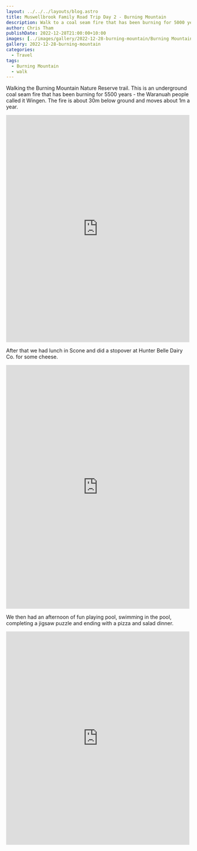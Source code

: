 ```yaml
---
layout: ../../../layouts/blog.astro
title: Muswellbrook Family Road Trip Day 2 - Burning Mountain
description: Walk to a coal seam fire that has been burning for 5000 years
author: Chris Tham
publishDate: 2022-12-28T21:00:00+10:00
images: [../images/gallery/2022-12-28-burning-mountain/Burning Mountain.jpeg]
gallery: 2022-12-28-burning-mountain
categories:
  - Travel
tags:
  - Burning Mountain
  - walk
---
```


Walking the Burning Mountain Nature Reserve trail. This is an underground coal seam fire that has been burning for 5500 years - the Waranuah people called it Wingen. The fire is about 30m below ground and moves about 1m a year.

<iframe src="https://www.facebook.com/plugins/post.php?href=https%3A%2F%2Fwww.facebook.com%2Fchris1.tham%2Fposts%2Fpfbid0yAHATjUXuPK5ukPJ5auBQYQfHVbscNExoKoc5dBdDUoDNuYVdbaaR9PQub2PioBml&show_text=true&width=500" width="500" height="620" style="border:none;overflow:hidden" scrolling="no" frameborder="0" allowfullscreen="true" allow="autoplay; clipboard-write; encrypted-media; picture-in-picture; web-share"></iframe>

After that we had lunch in Scone and did a stopover at Hunter Belle Dairy Co. for some cheese.

<iframe src="https://www.facebook.com/plugins/post.php?href=https%3A%2F%2Fwww.facebook.com%2Fchris1.tham%2Fposts%2Fpfbid0g6HmLYoYERnZEuh7V2chn1rcUJtnsT99BihnbkVVfKfsrYLcJgw1fi3ohEz9krgal&show_text=true&width=500" width="500" height="665" style="border:none;overflow:hidden" scrolling="no" frameborder="0" allowfullscreen="true" allow="autoplay; clipboard-write; encrypted-media; picture-in-picture; web-share"></iframe>

We then had an afternoon of fun playing pool, swimming in the pool, completing a jigsaw puzzle and ending with a pizza and salad dinner.

<iframe src="https://www.facebook.com/plugins/post.php?href=https%3A%2F%2Fwww.facebook.com%2Fchris1.tham%2Fposts%2Fpfbid0ukAx46PMqjJS2x1mQoVW2FZWxWS5717jFW4pKRb3JunrxXVz7wAyzkWN6gn5qjQLl&show_text=true&width=500" width="500" height="582" style="border:none;overflow:hidden" scrolling="no" frameborder="0" allowfullscreen="true" allow="autoplay; clipboard-write; encrypted-media; picture-in-picture; web-share"></iframe>

